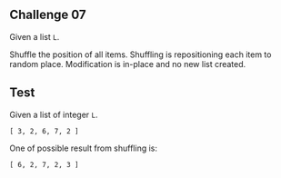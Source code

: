 ## Challenge 07

Given a list `L`.

Shuffle the position of all items. Shuffling is repositioning each item to random place. Modification is in-place and no new list created.

## Test

Given a list of integer `L`.

```
[ 3, 2, 6, 7, 2 ]
```

One of possible result from shuffling is:

```
[ 6, 2, 7, 2, 3 ]
```